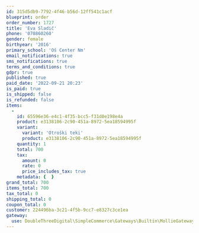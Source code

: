 ```yaml
---
id: 315d5db9-7792-4f46-b56d-12ff541c1acf
blueprint: order
order_number: 1727
title: 'Eva Sladič'
phone: '070860260'
gender: female
birthyear: '2016'
primary_school: 'Oš Center Nm'
email_notifications: true
sms_notifications: true
terms_and_conditions: true
gdpr: true
published: true
paid_date: '2022-09-21 20:23'
is_paid: true
is_shipped: false
is_refunded: false
items:
  -
    id: 65596e36-e4c1-4f35-bcc5-f31d0e198e4a
    product: e3138106-2c90-451a-8972-5ea18594995f
    variant:
      variant: 'Otroški teki'
      product: e3138106-2c90-451a-8972-5ea18594995f
    quantity: 1
    total: 700
    tax:
      amount: 0
      rate: 0
      price_includes_tax: true
    metadata: {  }
grand_total: 700
items_total: 700
tax_total: 0
shipping_total: 0
coupon_total: 0
customer: 224496ba-3c21-4f5b-9cc7-e8327c3ce1ea
gateway:
  use: DoubleThreeDigital\SimpleCommerce\Gateways\Builtin\MollieGateway
---
```

